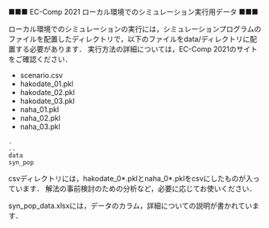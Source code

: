 ■■■ EC-Comp 2021 ローカル環境でのシミュレーション実行用データ ■■■

ローカル環境でのシミュレーションの実行には，シミュレーションプログラムのファイルを配置したディレクトリで，以下のファイルをdata/ディレクトリに配置する必要があります．
実行方法の詳細については，EC-Comp 2021のサイトをご確認ください．

- scenario.csv
- hakodate_01.pkl
- hakodate_02.pkl
- hakodate_03.pkl
- naha_01.pkl
- naha_02.pkl
- naha_03.pkl

```
.
..
data
syn_pop
```

csvディレクトリには，hakodate_0*.pklとnaha_0*.pklをcsvにしたものが入っています．
解法の事前検討のための分析など，必要に応じてお使いください．

syn_pop_data.xlsxには，データのカラム，詳細についての説明が書かれています．